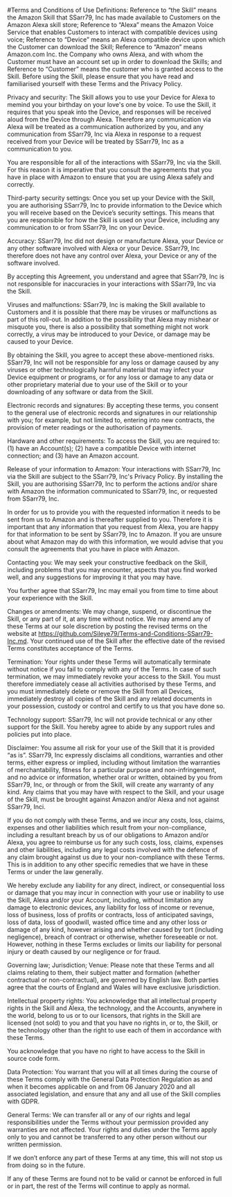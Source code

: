 #Terms and Conditions of Use
Definitions:
Reference to “the Skill” means the Amazon Skill that SSarr79, Inc has made available to Customers on the Amazon Alexa skill store;
Reference to “Alexa” means the Amazon Voice Service that enables Customers to interact with compatible devices using voice;
Reference to “Device” means an Alexa compatible device upon which the Customer can download the Skill; 
Reference to “Amazon” means Amazon.com Inc. the Company who owns Alexa, and with whom the Customer must have an account set up in order to download the Skills; and
Reference to “Customer” means the customer who is granted access to the Skill.
Before using the Skill, please ensure that you have read and familiarised yourself with these Terms and the Privacy Policy.

Privacy and security: 
The Skill allows you to use your Device for Alexa to memind you your birthday on your love's one by voice. To use the Skill, it requires that you speak into the Device, and responses will be received aloud from the Device through Alexa. Therefore any communication via Alexa will be treated as a communication authorized by you, and any communication from SSarr79, Inc via Alexa in response to a request received from your Device will be treated by SSarr79, Inc as a communication to you.

You are responsible for all of the interactions with SSarr79, Inc via the Skill. For this reason it is imperative that you consult the agreements that you have in place with Amazon to ensure that you are using Alexa safely and correctly.

Third-party security settings: 
Once you set up your Device with the Skill, you are authorising SSarr79, Inc to provide information to the Device which you will receive based on the Device’s security settings. This means that you are responsible for how the Skill is used on your Device, including any communication to or from SSarr79, Inc on your Device.

Accuracy: 
SSarr79, Inc did not design or manufacture Alexa, your Device or any other software involved with Alexa or your Device. SSarr79, Inc therefore does not have any control over Alexa, your Device or any of the software involved.

By accepting this Agreement, you understand and agree that SSarr79, Inc is not responsible for inaccuracies in your interactions with SSarr79, Inc via the Skill.

Viruses and malfunctions: 
SSarr79, Inc is making the Skill available to Customers and it is possible that there may be viruses or malfunctions as part of this roll-out. In addition to the possibility that Alexa may mishear or misquote you, there is also a possibility that something might not work correctly, a virus may be introduced to your Device, or damage may be caused to your Device.

By obtaining the Skill, you agree to accept these above-mentioned risks. SSarr79, Inc will not be responsible for any loss or damage caused by any viruses or other technologically harmful material that may infect your Device equipment or programs, or for any loss or damage to any data or other proprietary material due to your use of the Skill or to your downloading of any software or data from the Skill.

Electronic records and signatures: 
By accepting these terms, you consent to the general use of electronic records and signatures in our relationship with you; for example, but not limited to, entering into new contracts, the provision of meter readings or the authorisation of payments.

Hardware and other requirements: 
To access the Skill, you are required to:
(1) have an Account(s); 
(2) have a compatible Device with internet connection; and
(3) have an Amazon account.  

Release of your information to Amazon: 
Your interactions with SSarr79, Inc via the Skill are subject to the SSarr79, Inc's Privacy Policy. By installing the Skill, you are authorising SSarr79, Inc to perform the actions and/or share with Amazon the information communicated to SSarr79, Inc, or requested from SSarr79, Inc.

In order for us to provide you with the requested information it needs to be sent from us to Amazon and is thereafter supplied to you. Therefore it is important that any information that you request from Alexa, you are happy for that information to be sent by SSarr79, Inc to Amazon.  If you are unsure about what Amazon may do with this information, we would advise that you consult the agreements that you have in place with Amazon.

Contacting you:
We may seek your constructive feedback on the Skill, including problems that you may encounter, aspects that you find worked well, and any suggestions for improving it that you may have. 

You further agree that SSarr79, Inc may email you from time to time about your experience with the Skill.

Changes or amendments: 
We may change, suspend, or discontinue the Skill, or any part of it, at any time without notice. We may amend any of these Terms at our sole discretion by posting the revised terms on the website at https://github.com/Sileye79/Terms-and-Conditions-SSarr79-Inc.md.  Your continued use of the Skill after the effective date of the revised Terms constitutes acceptance of the Terms.

Termination: 
Your rights under these Terms will automatically terminate without notice if you fail to comply with any of the Terms. In case of such termination, we may immediately revoke your access to the Skill. You must therefore immediately cease all activities authorised by these Terms, and you must immediately delete or remove the Skill from all Devices, immediately destroy all copies of the Skill and any related documents in your possession, custody or control and certify to us that you have done so.

Technology support: 
SSarr79, Inc will not provide technical or any other support for the Skill. You hereby agree to abide by any support rules and policies put into place.

Disclaimer:
You assume all risk for your use of the Skill that it is provided “as is”.  SSarr79, Inc expressly disclaims all conditions, warranties and other terms, either express or implied, including without limitation the warranties of merchantability, fitness for a particular purpose and non-infringement, and no advice or information, whether oral or written, obtained by you from SSarr79, Inc, or through or from the Skill, will create any warranty of any kind. Any claims that you may have with respect to the Skill, and your usage of the Skill, must be brought against Amazon and/or Alexa and not against SSarr79, Inci.

If you do not comply with these Terms, and we incur any costs, loss, claims, expenses and other liabilities which result from your non-compliance, including a resultant breach by us of our obligations to Amazon and/or Alexa, you agree to reimburse us for any such costs, loss, claims, expenses and other liabilities, including any legal costs involved with the defence of any claim brought against us due to your non-compliance with these Terms. This is in addition to any other specific remedies that we have in these Terms or under the law generally.

We hereby exclude any liability for any direct, indirect, or consequential loss or damage that you may incur in connection with your use or inability to use the Skill, Alexa and/or your Account, including, without limitation any damage to electronic devices, any liability for loss of income or revenue, loss of business, loss of profits or contracts, loss of anticipated savings, loss of data, loss of goodwill, wasted office time and any other loss or damage of any kind, however arising and whether caused by tort (including negligence), breach of contract or otherwise, whether foreseeable or not. However, nothing in these Terms excludes or limits our liability for personal injury or death caused by our negligence or for fraud. 

Governing law; Jurisdiction; Venue: 
Please note that these Terms and all claims relating to them, their subject matter and formation (whether contractual or non-contractual), are governed by English law. Both parties agree that the courts of England and Wales will have exclusive jurisdiction. 

Intellectual property rights:
You acknowledge that all intellectual property rights in the Skill and Alexa, the technology, and the Accounts, anywhere in the world, belong to us or to our licensors, that rights in the Skill are licensed (not sold) to you and that you have no rights in, or to, the Skill, or the technology other than the right to use each of them in accordance with these Terms.

You acknowledge that you have no right to have access to the Skill in source code form.

Data Protection:
You warrant that you will at all times during the course of these Terms comply with the General Data Protection Regulation as and when it becomes applicable on and from 06 January 2020 and all associated legislation, and ensure that any and all use of the Skill complies with GDPR.

General Terms:
We can transfer all or any of our rights and legal responsibilities under the Terms without your permission provided any warranties are not affected. Your rights and duties under the Terms apply only to you and cannot be transferred to any other person without our written permission.

If we don’t enforce any part of these Terms at any time, this will not stop us from doing so in the future.

If any of these Terms are found not to be valid or cannot be enforced in full or in part, the rest of the Terms will continue to apply as normal.
